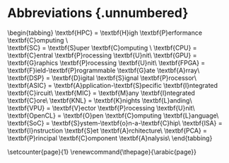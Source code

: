 # Abbreviations {.unnumbered}

\begin{tabbing}
\textbf{HPC} \= \textbf{H}igh \textbf{P}erformance \textbf{C}omputing \\  
\textbf{SC} \= \textbf{S}uper \textbf{C}omputing \\
\textbf{CPU} \= \textbf{C}entral \textbf{P}rocessing \textbf{U}nit\\
\textbf{GPU} \= \textbf{G}raphics \textbf{P}rocessing \textbf{U}nit\\
\textbf{FPGA} \= \textbf{F}ield-\textbf{P}rogrammable \textbf{G}ate \textbf{A}rray\\
\textbf{DSP} \= \textbf{D}igital \textbf{S}ignal \textbf{P}rocessor\\
\textbf{ASIC} \= \textbf{A}pplication-\textbf{S}pecific \textbf{I}ntegrated \textbf{C}ircuit\\
\textbf{MIC} \= \textbf{M}any \textbf{I}ntegrated \textbf{C}ore\\
\textbf{KNL} \= \textbf{K}nights \textbf{L}anding\\
\textbf{VPU} \= \textbf{V}ector \textbf{P}rocessing \textbf{U}nit\\
\textbf{OpenCL} \= \textbf{O}pen \textbf{C}omputing \textbf{L}anguage\\
\textbf{SoC} \= \textbf{S}ystem-\textbf{o}n-a-\textbf{C}hip\\
\textbf{ISA} \= \textbf{I}nstruction \textbf{S}et \textbf{A}rchitecture\\
\textbf{PCA} \= \textbf{P}rincipal \textbf{C}omponent \textbf{A}nalysis\\
\end{tabbing}

\setcounter{page}{1}
\renewcommand{\thepage}{\arabic{page}}
